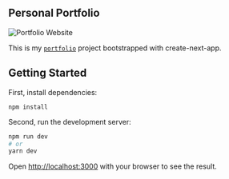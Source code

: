 ## Personal Portfolio

![Portfolio Website](https://i.ibb.co/TbJTHbk/3.png)

This is my [`portfolio`](https://ayeman-b-salauddin.vercel.app/) project bootstrapped with create-next-app.

## Getting Started
First, install dependencies:
```
npm install
```
Second, run the development server:

```bash
npm run dev
# or
yarn dev
```

Open [http://localhost:3000](http://localhost:3000) with your browser to see the result.
